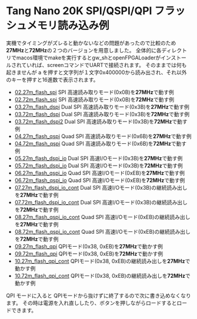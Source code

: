 # Tang Nano 20K SPI/QSPI/QPI フラッシュメモリ読み込み例

実機でタイミングがズレると動かないなどの問題があったので比較のため**27MHz**と**72MHz**の２つのバージョンを用意しました。
全体的に各ディレクトリでmacos環境でmakeを実行するとgw_shとopenFPGALoaderがインストールされていれば、screenコマンドでUARTで接続されます。
そのままでは何も起きませんが a を押すと文字列が１文字0x400000から読み出され、それ以外のキーを押すと16進数で表示されます。

- [02.27m_flash_spi](02.27m_flash_spi)
    SPI 高速読み取りモード(0x0B)を**27MHz**で動す例
- [02.72m_flash_spi](02.72m_flash_spi)
    SPI 高速読み取りモード(0x0B)を**72MHz**で動す例
- [03.27m_flash_dspi](03.27m_flash_dspi)
    Dual SPI 高速読み取りモード(0x3B)を**27MHz**で動す例
- [03.72m_flash_dspi](03.72m_flash_dspi)
    Dual SPI 高速読み取りモード(0x3B)を**72MHz**で動す例
- [03.72m_flash_dspi2](03.72m_flash_dspi2)
    Dual SPI 高速読み取りモード(0x3B)を**72MHz**で動す例
- [04.27m_flash_qspi](04.27m_flash_qspi)
    Quad SPI 高速読み取りモード(0x6B)を**27MHz**で動す例
- [04.72m_flash_qspi](04.72m_flash_qspi)
    Quad SPI 高速読み取りモード(0x6B)を**72MHz**で動す例
- [05.27m_flash_dspi_io](05.27m_flash_dspi_io)
    Dual SPI 高速I/Oモード(0x3B)を**27MHz**で動す例
- [05.72m_flash_dspi_io](05.72m_flash_dspi_io)
    Dual SPI 高速I/Oモード(0x3B)を**72MHz**で動す例
- [06.27m_flash_qspi_io](06.27m_flash_qspi_io)
    Quad SPI 高速I/Oモード(0xEB)を**27MHz**で動す例
- [06.72m_flash_qspi_io](06.72m_flash_qspi_io)
    Quad SPI 高速I/Oモード(0xEB)を**72MHz**で動す例
- [07.27m_flash_dspi_io_cont](07.27m_flash_dspi_io_cont)
    Dual SPI 高速I/Oモード(0x3B)の継続読み出しを**27MHz**で動す例
- [07.72m_flash_dspi_io_cont](07.72m_flash_dspi_io_cont)
    Dual SPI 高速I/Oモード(0x3B)の継続読み出しを**72MHz**で動す例
- [08.27m_flash_qspi_io_cont](08.27m_flash_qspi_io_cont)
    Quad SPI 高速I/Oモード(0xEB)の継続読み出しを**27MHz**で動す例
- [08.72m_flash_qspi_io_cont](08.72m_flash_qspi_io_cont)
    Quad SPI 高速I/Oモード(0xEB)の継続読み出しを**72MHz**で動す例
- [09.27m_flash_qpi](09.27m_flash_qpi)
    QPIモード(0x38, 0xEB)を**27MHz**で動かす例
- [09.72m_flash_qpi](09.72m_flash_qpi)
    QPIモード(0x38, 0xEB)を**72MHz**で動かす例
- [10.27m_flash_qpi_cont](10.27m_flash_qpi_cont)
    QPIモード(0x38, 0xEB)の継続読み出しを**27MHz**で動かす例
- [10.72m_flash_qpi_cont](10.72m_flash_qpi_cont)
    QPIモード(0x38, 0xEB)の継続読み出しを**72MHz**で動かす例

QPI モードに入ると QPIモードから抜けずに終了するので次に書き込めなくなります。
その時は電源を入れ直ししたり、ボタンを押しながらロードするとロードできます。


